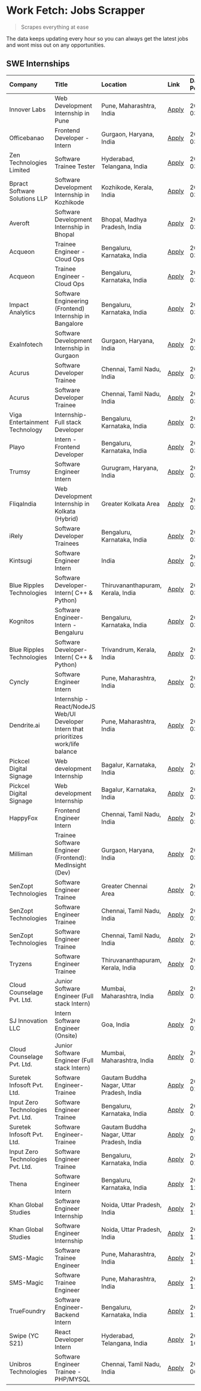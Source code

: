 # Work Fetch: Jobs Scrapper
> Scrapes everything at ease

The data keeps updating every hour so you can always get the latest jobs and wont miss out on any opportunities.

## SWE Internships
<!--START_SECTION:workfetch-->
| Company                           | Title                                                                                | Location                                  | Link                                                                                                                                                                                                                                                                                                | Date Posted   |
|:----------------------------------|:-------------------------------------------------------------------------------------|:------------------------------------------|:----------------------------------------------------------------------------------------------------------------------------------------------------------------------------------------------------------------------------------------------------------------------------------------------------|:--------------|
| Innover Labs                      | Web Development Internship in Pune                                                   | Pune, Maharashtra, India                  | [Apply](https://in.linkedin.com/jobs/view/web-development-internship-in-pune-at-innover-labs-3875494237?position=10&pageNum=0&refId=SofjEcuwL1d2MJZ16BSqtQ%3D%3D&trackingId=mcVo2bSdzmNnJwV7Afb4xg%3D%3D&trk=public_jobs_jserp-result_search-card)                                                  | 2024-03-28    |
| Officebanao                       | Frontend Developer - Intern                                                          | Gurgaon, Haryana, India                   | [Apply](https://in.linkedin.com/jobs/view/frontend-developer-intern-at-officebanao-3871265915?position=14&pageNum=0&refId=SofjEcuwL1d2MJZ16BSqtQ%3D%3D&trackingId=vnuV9PPjkMkUTvPnm3%2FVYQ%3D%3D&trk=public_jobs_jserp-result_search-card)                                                          | 2024-03-28    |
| Zen Technologies Limited          | Software Trainee Tester                                                              | Hyderabad, Telangana, India               | [Apply](https://in.linkedin.com/jobs/view/software-trainee-tester-at-zen-technologies-limited-3872036112?position=12&pageNum=0&refId=SofjEcuwL1d2MJZ16BSqtQ%3D%3D&trackingId=bzlTsu3fMEelR0kT4uhrXA%3D%3D&trk=public_jobs_jserp-result_search-card)                                                 | 2024-03-27    |
| Bpract Software Solutions LLP     | Software Development Internship in Kozhikode                                         | Kozhikode, Kerala, India                  | [Apply](https://in.linkedin.com/jobs/view/software-development-internship-in-kozhikode-at-bpract-software-solutions-llp-3874054300?position=21&pageNum=0&refId=SofjEcuwL1d2MJZ16BSqtQ%3D%3D&trackingId=gtSCqhVfJTpnY3A5GjD70A%3D%3D&trk=public_jobs_jserp-result_search-card)                       | 2024-03-27    |
| Averoft                           | Software Development Internship in Bhopal                                            | Bhopal, Madhya Pradesh, India             | [Apply](https://in.linkedin.com/jobs/view/software-development-internship-in-bhopal-at-averoft-3874051550?position=48&pageNum=0&refId=SofjEcuwL1d2MJZ16BSqtQ%3D%3D&trackingId=c38WaXpBnnJJI8pSTAmzDg%3D%3D&trk=public_jobs_jserp-result_search-card)                                                | 2024-03-27    |
| Acqueon                           | Trainee Engineer - Cloud Ops                                                         | Bengaluru, Karnataka, India               | [Apply](https://in.linkedin.com/jobs/view/trainee-engineer-cloud-ops-at-acqueon-3871481740?position=53&pageNum=0&refId=SofjEcuwL1d2MJZ16BSqtQ%3D%3D&trackingId=6R29xpKPXo9OO8EaCvxzjg%3D%3D&trk=public_jobs_jserp-result_search-card)                                                               | 2024-03-27    |
| Acqueon                           | Trainee Engineer - Cloud Ops                                                         | Bengaluru, Karnataka, India               | [Apply](https://in.linkedin.com/jobs/view/trainee-engineer-cloud-ops-at-acqueon-3871481740?position=3&pageNum=5&refId=VO89eHc4Q0nACCRH6crQuw%3D%3D&trackingId=hT51IV7lLlUzNkkh0b3ChQ%3D%3D&trk=public_jobs_jserp-result_search-card)                                                                | 2024-03-27    |
| Impact Analytics                  | Software Engineering (Frontend) Internship in Bangalore                              | Bengaluru, Karnataka, India               | [Apply](https://in.linkedin.com/jobs/view/software-engineering-frontend-internship-in-bangalore-at-impact-analytics-3872535077?position=5&pageNum=0&refId=SofjEcuwL1d2MJZ16BSqtQ%3D%3D&trackingId=bbilUzjqMGkH3ZpdWFFGLg%3D%3D&trk=public_jobs_jserp-result_search-card)                            | 2024-03-26    |
| ExaInfotech                       | Software Development Internship in Gurgaon                                           | Gurgaon, Haryana, India                   | [Apply](https://in.linkedin.com/jobs/view/software-development-internship-in-gurgaon-at-exainfotech-3872534185?position=18&pageNum=0&refId=SofjEcuwL1d2MJZ16BSqtQ%3D%3D&trackingId=RUa6GHyHHRlOgwVivZ6G%2Bg%3D%3D&trk=public_jobs_jserp-result_search-card)                                         | 2024-03-26    |
| Acurus                            | Software Developer Trainee                                                           | Chennai, Tamil Nadu, India                | [Apply](https://in.linkedin.com/jobs/view/software-developer-trainee-at-acurus-3871400616?position=26&pageNum=0&refId=SofjEcuwL1d2MJZ16BSqtQ%3D%3D&trackingId=EoMVoYv0lpV2qejuSFOFNQ%3D%3D&trk=public_jobs_jserp-result_search-card)                                                                | 2024-03-26    |
| Acurus                            | Software Developer Trainee                                                           | Chennai, Tamil Nadu, India                | [Apply](https://in.linkedin.com/jobs/view/software-developer-trainee-at-acurus-3871400616?position=1&pageNum=2&refId=G%2BEYK5k%2Fw2J8kzEd%2Fvmh9w%3D%3D&trackingId=izYfSlfjpz8CGulxzQ0ceQ%3D%3D&trk=public_jobs_jserp-result_search-card)                                                           | 2024-03-26    |
| Viga Entertainment Technology     | Internship-Full stack Developer                                                      | Bengaluru, Karnataka, India               | [Apply](https://in.linkedin.com/jobs/view/internship-full-stack-developer-at-viga-entertainment-technology-3870669789?position=38&pageNum=0&refId=SofjEcuwL1d2MJZ16BSqtQ%3D%3D&trackingId=dhOL0LPU7gYGNLd2huQiGg%3D%3D&trk=public_jobs_jserp-result_search-card)                                    | 2024-03-25    |
| Playo                             | Intern - Frontend Developer                                                          | Bengaluru, Karnataka, India               | [Apply](https://in.linkedin.com/jobs/view/intern-frontend-developer-at-playo-3864131172?position=7&pageNum=0&refId=SofjEcuwL1d2MJZ16BSqtQ%3D%3D&trackingId=bMfo%2FsJVffoA9ntqPqGt6A%3D%3D&trk=public_jobs_jserp-result_search-card)                                                                 | 2024-03-22    |
| Trumsy                            | Software Engineer Intern                                                             | Gurugram, Haryana, India                  | [Apply](https://in.linkedin.com/jobs/view/software-engineer-intern-at-trumsy-3864795201?position=41&pageNum=0&refId=SofjEcuwL1d2MJZ16BSqtQ%3D%3D&trackingId=FwfEvYsrNtHDKu%2FDWS%2FA%2Bg%3D%3D&trk=public_jobs_jserp-result_search-card)                                                            | 2024-03-20    |
| FliqaIndia                        | Web Development Internship in Kolkata (Hybrid)                                       | Greater Kolkata Area                      | [Apply](https://in.linkedin.com/jobs/view/web-development-internship-in-kolkata-hybrid-at-fliqaindia-3864372048?position=40&pageNum=0&refId=SofjEcuwL1d2MJZ16BSqtQ%3D%3D&trackingId=5YrpO0toXR9Bj1v2JSnn1w%3D%3D&trk=public_jobs_jserp-result_search-card)                                          | 2024-03-19    |
| iRely                             | Software Developer Trainees                                                          | Bengaluru, Karnataka, India               | [Apply](https://in.linkedin.com/jobs/view/software-developer-trainees-at-irely-3860566039?position=3&pageNum=0&refId=SofjEcuwL1d2MJZ16BSqtQ%3D%3D&trackingId=XWbOpv4E1p86JcCUL75k4w%3D%3D&trk=public_jobs_jserp-result_search-card)                                                                 | 2024-03-18    |
| Kintsugi                          | Software Engineer Intern                                                             | India                                     | [Apply](https://in.linkedin.com/jobs/view/software-engineer-intern-at-kintsugi-3857074071?position=39&pageNum=0&refId=SofjEcuwL1d2MJZ16BSqtQ%3D%3D&trackingId=6WzdGjzR%2Fq34pAVMtxWNVQ%3D%3D&trk=public_jobs_jserp-result_search-card)                                                              | 2024-03-16    |
| Blue Ripples Technologies         | Software Developer- Intern( C++ & Python)                                            | Thiruvananthapuram, Kerala, India         | [Apply](https://in.linkedin.com/jobs/view/software-developer-intern-c%2B%2B-python-at-blue-ripples-technologies-3855594494?position=19&pageNum=0&refId=SofjEcuwL1d2MJZ16BSqtQ%3D%3D&trackingId=VdUmTU7F1WeLha2pTovmbw%3D%3D&trk=public_jobs_jserp-result_search-card)                               | 2024-03-14    |
| Kognitos                          | Software Engineer-Intern -Bengaluru                                                  | Bengaluru, Karnataka, India               | [Apply](https://in.linkedin.com/jobs/view/software-engineer-intern-bengaluru-at-kognitos-3855361239?position=8&pageNum=0&refId=SofjEcuwL1d2MJZ16BSqtQ%3D%3D&trackingId=Hz6RcdumylF53XmfkU2CQg%3D%3D&trk=public_jobs_jserp-result_search-card)                                                       | 2024-03-13    |
| Blue Ripples Technologies         | Software Developer- Intern( C++  & Python)                                           | Trivandrum, Kerala, India                 | [Apply](https://in.linkedin.com/jobs/view/software-developer-intern-c%2B%2B-python-at-blue-ripples-technologies-3856150730?position=20&pageNum=0&refId=SofjEcuwL1d2MJZ16BSqtQ%3D%3D&trackingId=ADIBy5npjBVRb7ORECa9zw%3D%3D&trk=public_jobs_jserp-result_search-card)                               | 2024-03-13    |
| Cyncly                            | Software Engineer Intern                                                             | Pune, Maharashtra, India                  | [Apply](https://in.linkedin.com/jobs/view/software-engineer-intern-at-cyncly-3853990178?position=22&pageNum=0&refId=SofjEcuwL1d2MJZ16BSqtQ%3D%3D&trackingId=Go3LVCbWosMTyhd%2FEB18BQ%3D%3D&trk=public_jobs_jserp-result_search-card)                                                                | 2024-03-13    |
| Dendrite.ai                       | Internship - React/NodeJS Web/UI Developer Intern that prioritizes work/life balance | Pune, Maharashtra, India                  | [Apply](https://in.linkedin.com/jobs/view/internship-react-nodejs-web-ui-developer-intern-that-prioritizes-work-life-balance-at-dendrite-ai-3853583200?position=37&pageNum=0&refId=SofjEcuwL1d2MJZ16BSqtQ%3D%3D&trackingId=DibTDqz2xBAl0%2Ftv9ttzmQ%3D%3D&trk=public_jobs_jserp-result_search-card) | 2024-03-12    |
| Pickcel Digital Signage           | Web development Internship                                                           | Bagalur, Karnataka, India                 | [Apply](https://in.linkedin.com/jobs/view/web-development-internship-at-pickcel-digital-signage-3849506118?position=54&pageNum=0&refId=SofjEcuwL1d2MJZ16BSqtQ%3D%3D&trackingId=WCEFyGuDMWyzPHMKBrNbDw%3D%3D&trk=public_jobs_jserp-result_search-card)                                               | 2024-03-08    |
| Pickcel Digital Signage           | Web development Internship                                                           | Bagalur, Karnataka, India                 | [Apply](https://in.linkedin.com/jobs/view/web-development-internship-at-pickcel-digital-signage-3849506118?position=4&pageNum=5&refId=VO89eHc4Q0nACCRH6crQuw%3D%3D&trackingId=60%2F0oNRcNLr06Rp%2B7vu7WA%3D%3D&trk=public_jobs_jserp-result_search-card)                                            | 2024-03-08    |
| HappyFox                          | Frontend Engineer Intern                                                             | Chennai, Tamil Nadu, India                | [Apply](https://in.linkedin.com/jobs/view/frontend-engineer-intern-at-happyfox-3848357951?position=47&pageNum=0&refId=SofjEcuwL1d2MJZ16BSqtQ%3D%3D&trackingId=Y9l8%2BgLzuWHR35a0vjkYCQ%3D%3D&trk=public_jobs_jserp-result_search-card)                                                              | 2024-03-07    |
| Milliman                          | Trainee Software Engineer (Frontend): MedInsight (Dev)                               | Gurgaon, Haryana, India                   | [Apply](https://in.linkedin.com/jobs/view/trainee-software-engineer-frontend-medinsight-dev-at-milliman-3792874280?position=11&pageNum=0&refId=SofjEcuwL1d2MJZ16BSqtQ%3D%3D&trackingId=keoZygzuBfLxUQ%2BVRozy2Q%3D%3D&trk=public_jobs_jserp-result_search-card)                                     | 2024-03-01    |
| SenZopt Technologies              | Software Engineer Trainee                                                            | Greater Chennai Area                      | [Apply](https://in.linkedin.com/jobs/view/software-engineer-trainee-at-senzopt-technologies-3827688781?position=42&pageNum=0&refId=SofjEcuwL1d2MJZ16BSqtQ%3D%3D&trackingId=nRu%2FvebqULWNV0VfvnSeYg%3D%3D&trk=public_jobs_jserp-result_search-card)                                                 | 2024-02-12    |
| SenZopt Technologies              | Software Engineer Trainee                                                            | Chennai, Tamil Nadu, India                | [Apply](https://in.linkedin.com/jobs/view/software-engineer-trainee-at-senzopt-technologies-3827686880?position=57&pageNum=0&refId=SofjEcuwL1d2MJZ16BSqtQ%3D%3D&trackingId=LYUsqbFY2xpU%2Fo1Z1gBfIw%3D%3D&trk=public_jobs_jserp-result_search-card)                                                 | 2024-02-12    |
| SenZopt Technologies              | Software Engineer Trainee                                                            | Chennai, Tamil Nadu, India                | [Apply](https://in.linkedin.com/jobs/view/software-engineer-trainee-at-senzopt-technologies-3827686880?position=7&pageNum=5&refId=VO89eHc4Q0nACCRH6crQuw%3D%3D&trackingId=gPUMyyJzwKuuC%2FSxHbAK4Q%3D%3D&trk=public_jobs_jserp-result_search-card)                                                  | 2024-02-12    |
| Tryzens                           | Software Engineer Trainee                                                            | Thiruvananthapuram, Kerala, India         | [Apply](https://in.linkedin.com/jobs/view/software-engineer-trainee-at-tryzens-3809363491?position=43&pageNum=0&refId=SofjEcuwL1d2MJZ16BSqtQ%3D%3D&trackingId=kL8MakXEv2gNhI8pNto51A%3D%3D&trk=public_jobs_jserp-result_search-card)                                                                | 2024-01-18    |
| Cloud Counselage Pvt. Ltd.        | Junior Software Engineer (Full stack Intern)                                         | Mumbai, Maharashtra, India                | [Apply](https://in.linkedin.com/jobs/view/junior-software-engineer-full-stack-intern-at-cloud-counselage-pvt-ltd-3803132814?position=32&pageNum=0&refId=SofjEcuwL1d2MJZ16BSqtQ%3D%3D&trackingId=ty9LEHhDy353A1%2BjXSXz2w%3D%3D&trk=public_jobs_jserp-result_search-card)                            | 2024-01-11    |
| SJ Innovation LLC                 | Intern Software Engineer (Onsite)                                                    | Goa, India                                | [Apply](https://in.linkedin.com/jobs/view/intern-software-engineer-onsite-at-sj-innovation-llc-3799959011?position=46&pageNum=0&refId=SofjEcuwL1d2MJZ16BSqtQ%3D%3D&trackingId=ou%2F3GYUfow2dW4gI%2FIrBuw%3D%3D&trk=public_jobs_jserp-result_search-card)                                            | 2024-01-11    |
| Cloud Counselage Pvt. Ltd.        | Junior Software Engineer (Full stack Intern)                                         | Mumbai, Maharashtra, India                | [Apply](https://in.linkedin.com/jobs/view/junior-software-engineer-full-stack-intern-at-cloud-counselage-pvt-ltd-3803132814?position=7&pageNum=2&refId=G%2BEYK5k%2Fw2J8kzEd%2Fvmh9w%3D%3D&trackingId=9GZaQ%2Bjn7iNn%2BCIJOWFJQQ%3D%3D&trk=public_jobs_jserp-result_search-card)                     | 2024-01-11    |
| Suretek Infosoft Pvt. Ltd.        | Software Engineer-Trainee                                                            | Gautam Buddha Nagar, Uttar Pradesh, India | [Apply](https://in.linkedin.com/jobs/view/software-engineer-trainee-at-suretek-infosoft-pvt-ltd-3800934643?position=29&pageNum=0&refId=SofjEcuwL1d2MJZ16BSqtQ%3D%3D&trackingId=a2j%2FlbvdPtPRH4BvviVFDg%3D%3D&trk=public_jobs_jserp-result_search-card)                                             | 2024-01-09    |
| Input Zero Technologies Pvt. Ltd. | Software Engineer Trainee                                                            | Bengaluru, Karnataka, India               | [Apply](https://in.linkedin.com/jobs/view/software-engineer-trainee-at-input-zero-technologies-pvt-ltd-3800927643?position=35&pageNum=0&refId=SofjEcuwL1d2MJZ16BSqtQ%3D%3D&trackingId=NN91v9enRsRLg39iwW4vkg%3D%3D&trk=public_jobs_jserp-result_search-card)                                        | 2024-01-09    |
| Suretek Infosoft Pvt. Ltd.        | Software Engineer-Trainee                                                            | Gautam Buddha Nagar, Uttar Pradesh, India | [Apply](https://in.linkedin.com/jobs/view/software-engineer-trainee-at-suretek-infosoft-pvt-ltd-3800934643?position=4&pageNum=2&refId=G%2BEYK5k%2Fw2J8kzEd%2Fvmh9w%3D%3D&trackingId=KpvWDxgoT7uorRFx3lHXKg%3D%3D&trk=public_jobs_jserp-result_search-card)                                          | 2024-01-09    |
| Input Zero Technologies Pvt. Ltd. | Software Engineer Trainee                                                            | Bengaluru, Karnataka, India               | [Apply](https://in.linkedin.com/jobs/view/software-engineer-trainee-at-input-zero-technologies-pvt-ltd-3800927643?position=10&pageNum=2&refId=G%2BEYK5k%2Fw2J8kzEd%2Fvmh9w%3D%3D&trackingId=BW4zFC30Mul2m%2Fg6yfHFeg%3D%3D&trk=public_jobs_jserp-result_search-card)                                | 2024-01-09    |
| Thena                             | Software Engineer Intern                                                             | Bengaluru, Karnataka, India               | [Apply](https://in.linkedin.com/jobs/view/software-engineer-intern-at-thena-3778731751?position=23&pageNum=0&refId=SofjEcuwL1d2MJZ16BSqtQ%3D%3D&trackingId=GsZLp%2FE2d6d%2BvS94TmzFYw%3D%3D&trk=public_jobs_jserp-result_search-card)                                                               | 2023-12-05    |
| Khan Global Studies               | Software Engineer Internship                                                         | Noida, Uttar Pradesh, India               | [Apply](https://in.linkedin.com/jobs/view/software-engineer-internship-at-khan-global-studies-3766942197?position=60&pageNum=0&refId=SofjEcuwL1d2MJZ16BSqtQ%3D%3D&trackingId=ayFQvgE9GcDWg6p4ArBtGw%3D%3D&trk=public_jobs_jserp-result_search-card)                                                 | 2023-11-27    |
| Khan Global Studies               | Software Engineer Internship                                                         | Noida, Uttar Pradesh, India               | [Apply](https://in.linkedin.com/jobs/view/software-engineer-internship-at-khan-global-studies-3766942197?position=10&pageNum=5&refId=VO89eHc4Q0nACCRH6crQuw%3D%3D&trackingId=jKLhm1OCAfPsk4qpWt68EQ%3D%3D&trk=public_jobs_jserp-result_search-card)                                                 | 2023-11-27    |
| SMS-Magic                         | Software Trainee Engineer                                                            | Pune, Maharashtra, India                  | [Apply](https://in.linkedin.com/jobs/view/software-trainee-engineer-at-sms-magic-3761409781?position=34&pageNum=0&refId=SofjEcuwL1d2MJZ16BSqtQ%3D%3D&trackingId=ba3SMhtpcAloM6FG%2BpVObg%3D%3D&trk=public_jobs_jserp-result_search-card)                                                            | 2023-11-16    |
| SMS-Magic                         | Software Trainee Engineer                                                            | Pune, Maharashtra, India                  | [Apply](https://in.linkedin.com/jobs/view/software-trainee-engineer-at-sms-magic-3761409781?position=9&pageNum=2&refId=G%2BEYK5k%2Fw2J8kzEd%2Fvmh9w%3D%3D&trackingId=m0M3PtlN%2Fb0f6wVComFByQ%3D%3D&trk=public_jobs_jserp-result_search-card)                                                       | 2023-11-16    |
| TrueFoundry                       | Software Engineer-Backend Intern                                                     | Bengaluru, Karnataka, India               | [Apply](https://in.linkedin.com/jobs/view/software-engineer-backend-intern-at-truefoundry-3779508170?position=36&pageNum=0&refId=SofjEcuwL1d2MJZ16BSqtQ%3D%3D&trackingId=lm6ZU7%2FbWS%2B7lQX2GpjX0A%3D%3D&trk=public_jobs_jserp-result_search-card)                                                 | 2023-11-10    |
| Swipe (YC S21)                    | React Developer Intern                                                               | Hyderabad, Telangana, India               | [Apply](https://in.linkedin.com/jobs/view/react-developer-intern-at-swipe-yc-s21-3737600089?position=25&pageNum=0&refId=SofjEcuwL1d2MJZ16BSqtQ%3D%3D&trackingId=gjBxJqwdwZYDfISBwZ3%2BiQ%3D%3D&trk=public_jobs_jserp-result_search-card)                                                            | 2023-10-13    |
| Unibros Technologies              | Software Engineer Trainee - PHP/MYSQL                                                | Chennai, Tamil Nadu, India                | [Apply](https://in.linkedin.com/jobs/view/software-engineer-trainee-php-mysql-at-unibros-technologies-3656599241?position=44&pageNum=0&refId=SofjEcuwL1d2MJZ16BSqtQ%3D%3D&trackingId=74WmfL36WLNVz8Xvsp2l6A%3D%3D&trk=public_jobs_jserp-result_search-card)                                         | 2023-06-12    |
<!--END_SECTION:workfetch-->
